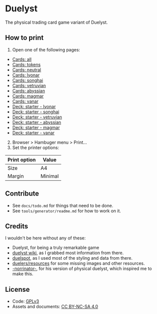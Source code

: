 # Duelyst

The physical trading card game variant of Duelyst.

## How to print

1. Open one of the following pages:
  - [Cards: all](https://duelyst-tcg.github.io/gen/cards/all)
  - [Cards: tokens](https://duelyst-tcg.github.io/gen/cards/tokens)
  - [Cards: neutral](https://duelyst-tcg.github.io/gen/cards/neutral)
  - [Cards: lyonar](https://duelyst-tcg.github.io/gen/cards/lyonar)
  - [Cards: songhai](https://duelyst-tcg.github.io/gen/cards/songhai)
  - [Cards: vetruvian](https://duelyst-tcg.github.io/gen/cards/vetruvian)
  - [Cards: abyssian](https://duelyst-tcg.github.io/gen/cards/abyssian)
  - [Cards: magmar](https://duelyst-tcg.github.io/gen/cards/magmar)
  - [Cards: vanar](https://duelyst-tcg.github.io/gen/cards/vanar)
  - [Deck: starter - lyonar](https://duelyst-tcg.github.io/gen/decks/duelyst_starter-lyonar)
  - [Deck: starter - songhai](https://duelyst-tcg.github.io/gen/decks/duelyst_starter-songhai)
  - [Deck: starter - vetruvian](https://duelyst-tcg.github.io/gen/decks/duelyst_starter-vetruvian)
  - [Deck: starter - abyssian](https://duelyst-tcg.github.io/gen/decks/duelyst_starter-abyssian)
  - [Deck: starter - magmar](https://duelyst-tcg.github.io/gen/decks/duelyst_starter-magmar)
  - [Deck: starter - vanar](https://duelyst-tcg.github.io/gen/decks/duelyst_starter-vanar)
2. Browser > Hambuger menu > Print...
3. Set the printer options:

**Print option** | **Value**
---------------- | ---------
Size             | A4
Margin           | Minimal

## Contribute

- See `docs/todo.md` for things that need to be done.
- See `tools/generator/readme.md` for how to work on it.

## Credits

I wouldn't be here without any of these:

- Duelyst, for being a truly remarkable game
- [duelyst wiki](https://duelyst.fandom.com), as I grabbed most information
  from there.
- [duelspot](https://duelspot.com), as I used most of the styling and data from
  there.
- [duelers/resources](https://github.com/Duelers/resources) for some missing
  images and other resources.
- [-norrinator-](https://www.reddit.com/user/-Norrinator-), for his version of
  physical duelyst, which inspired me to make this.

## License

- Code: [GPLv3](https://www.gnu.org/licenses/gpl-3.0.en.html)
- Assets and documents: [CC BY-NC-SA 4.0](https://creativecommons.org/licenses/by-nc-sa/4.0/legalcode)
